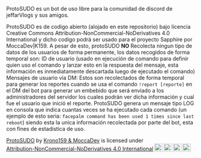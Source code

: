 ProtoSUDO es un bot de uso libre para la comunidad de discord de jeffarVlogs y sus amigos.

ProtoSUDO es de codigo abierto (alojado en este repositorio) bajo licencia Creative Commons Attribution-NonCommercial-NoDerivatives 4.0 International  y dicho codigo podrá ser usado para el proyecto Sapphire por MoccaDev|K159. A pesar de esto, protoSUDO **NO** Recolecta ningun tipo de datos de los usuarios de forma permanente, los datos recogidos de forma temporal son: ID de usuario (usado en ejecución de comando para definir quien uso el comando y lanzar esto en la respuesta del mensaje, esta información es inmediatamente descartada luego de ejecutado el comando) Mensajes de usuario via DM: Estos son recolectados de forma temporal para generar los reportes cuando se usa el comando `!report [reporte]` en el DM del bot para generar un embebido que será enviado a los administradores del servidor los cuales podrán ver dicha información y cual fue el usuario que inició el reporte. ProtoSUDO genera un mensaje tipo LOG en consola que indica cuantas veces se ha ejecutado cada comando (un ejemplo de esto seria: `facepalm command has been used 1 times since last reboot`) siendo esta la unica información recolectada por parte del bot, esta con fines de estadistica de uso.

<p xmlns:cc="http://creativecommons.org/ns#" xmlns:dct="http://purl.org/dc/terms/"><a property="dct:title" rel="cc:attributionURL" href="https://github.com/Krono159/ProtoSUDO">ProtoSUDO</a> by <a rel="cc:attributionURL dct:creator" property="cc:attributionName" href="https://discord.gg/HbSjaT8HjG">Krono159 & MoccaDev</a> is licensed under <a href="http://creativecommons.org/licenses/by-nc-nd/4.0/?ref=chooser-v1" target="_blank" rel="license noopener noreferrer" style="display:inline-block;">Attribution-NonCommercial-NoDerivatives 4.0 International<img style="height:22px!important;margin-left:3px;vertical-align:text-bottom;" src="https://mirrors.creativecommons.org/presskit/icons/cc.svg?ref=chooser-v1"><img style="height:22px!important;margin-left:3px;vertical-align:text-bottom;" src="https://mirrors.creativecommons.org/presskit/icons/by.svg?ref=chooser-v1"><img style="height:22px!important;margin-left:3px;vertical-align:text-bottom;" src="https://mirrors.creativecommons.org/presskit/icons/nc.svg?ref=chooser-v1"><img style="height:22px!important;margin-left:3px;vertical-align:text-bottom;" src="https://mirrors.creativecommons.org/presskit/icons/nd.svg?ref=chooser-v1"></a></p> 

